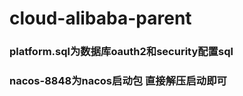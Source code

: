 # cloud-alibaba-parent

### platform.sql为数据库oauth2和security配置sql
 
### nacos-8848为nacos启动包 直接解压启动即可 